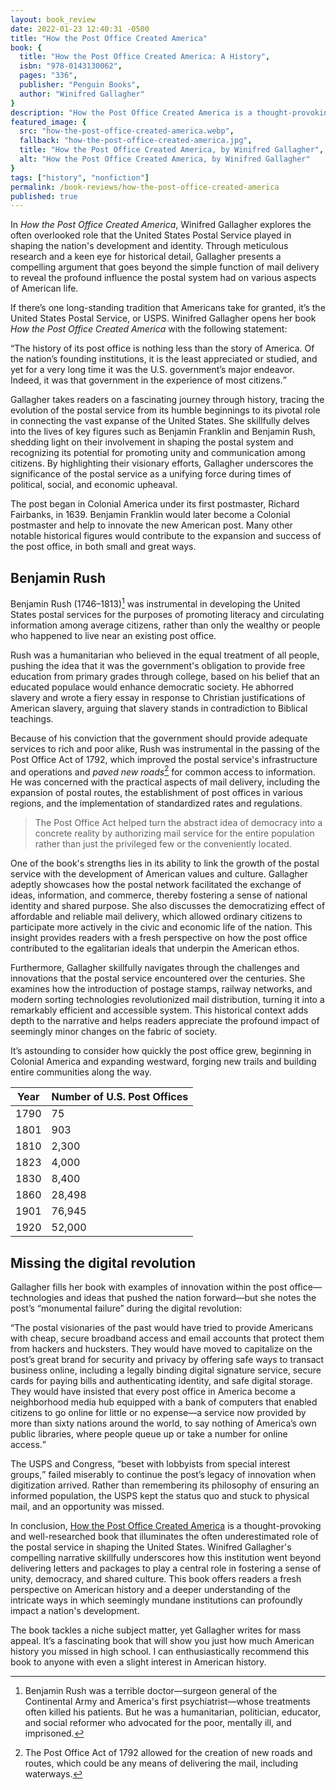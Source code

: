 ```yaml
---
layout: book_review
date: 2022-01-23 12:40:31 -0500
title: "How the Post Office Created America"
book: {
  title: "How the Post Office Created America: A History",
  isbn: "978-0143130062",
  pages: "336",
  publisher: "Penguin Books",
  author: "Winifred Gallagher"
}
description: "How the Post Office Created America is a thought-provoking and well-researched book that illuminates the often underestimated role of the postal service in shaping the United States."
featured_image: {
  src: "how-the-post-office-created-america.webp",
  fallback: "how-the-post-office-created-america.jpg",
  title: "How the Post Office Created America, by Winifred Gallagher",
  alt: "How the Post Office Created America, by Winifred Gallagher"
}
tags: ["history", "nonfiction"]
permalink: /book-reviews/how-the-post-office-created-america
published: true
---
```


In _How the Post Office Created America_, Winifred Gallagher explores the often overlooked role that the United States Postal Service played in shaping the nation's development and identity. Through meticulous research and a keen eye for historical detail, Gallagher presents a compelling argument that goes beyond the simple function of mail delivery to reveal the profound influence the postal system had on various aspects of American life.

If there’s one long-standing tradition that Americans take for granted, it’s the United States Postal Service, or USPS. Winifred Gallagher opens her book _How the Post Office Created America_ with the following statement:

<q>The history of its post office is nothing less than the story of America. Of the nation’s founding institutions, it is the least appreciated or studied, and yet for a very long time it was the U.S. government’s major endeavor. Indeed, it was that government in the experience of most citizens.</q>

Gallagher takes readers on a fascinating journey through history, tracing the evolution of the postal service from its humble beginnings to its pivotal role in connecting the vast expanse of the United States. She skillfully delves into the lives of key figures such as Benjamin Franklin and Benjamin Rush, shedding light on their involvement in shaping the postal system and recognizing its potential for promoting unity and communication among citizens. By highlighting their visionary efforts, Gallagher underscores the significance of the postal service as a unifying force during times of political, social, and economic upheaval.

The post began in Colonial America under its first postmaster, Richard Fairbanks, in 1639. Benjamin Franklin would later become a Colonial postmaster and help to innovate the new American post. Many other notable historical figures would contribute to the expansion and success of the post office, in both small and great ways.

## Benjamin Rush

Benjamin Rush (1746–1813)[^1] was instrumental in developing the United States postal services for the purposes of promoting literacy and circulating information among average citizens, rather than only the wealthy or people who happened to live near an existing post office.

Rush was a humanitarian who believed in the equal treatment of all people, pushing the idea that it was the government's obligation to provide free education from primary grades through college, based on his belief that an educated populace would enhance democratic society. He abhorred slavery and wrote a fiery essay in response to Christian justifications of American slavery, arguing that slavery stands in contradiction to Biblical teachings.

Because of his conviction that the government should provide adequate services to rich and poor alike, Rush was instrumental in the passing of the Post Office Act of 1792, which improved the postal service's infrastructure and operations and _paved new roads_[^2] for common access to information. He was concerned with the practical aspects of mail delivery, including the expansion of postal routes, the establishment of post offices in various regions, and the implementation of standardized rates and regulations.

> The Post Office Act helped turn the abstract idea of democracy into a concrete reality by authorizing mail service for the entire population rather than just the privileged few or the conveniently located.

One of the book's strengths lies in its ability to link the growth of the postal service with the development of American values and culture. Gallagher adeptly showcases how the postal network facilitated the exchange of ideas, information, and commerce, thereby fostering a sense of national identity and shared purpose. She also discusses the democratizing effect of affordable and reliable mail delivery, which allowed ordinary citizens to participate more actively in the civic and economic life of the nation. This insight provides readers with a fresh perspective on how the post office contributed to the egalitarian ideals that underpin the American ethos.

Furthermore, Gallagher skillfully navigates through the challenges and innovations that the postal service encountered over the centuries. She examines how the introduction of postage stamps, railway networks, and modern sorting technologies revolutionized mail distribution, turning it into a remarkably efficient and accessible system. This historical context adds depth to the narrative and helps readers appreciate the profound impact of seemingly minor changes on the fabric of society.

It’s astounding to consider how quickly the post office grew, beginning in Colonial America and expanding westward, forging new trails and building entire communities along the way.

<table>
	<thead>
		<tr class="text-xs">
			<th scope="col">Year</th>
			<th scope="col">Number of U.S. Post Offices</th>
		</tr>
	</thead>
	<tbody>
		<tr class="text-xs">
			<td>1790</td>
			<td>75</td>
		</tr>
		<tr class="text-xs">
			<td>1801</td>
			<td>903</td>
		</tr>
		<tr class="text-xs">
			<td>1810</td>
			<td>2,300</td>
		</tr>
		<tr class="text-xs">
			<td>1823</td>
			<td>4,000</td>
		</tr>
		<tr class="text-xs">
			<td>1830</td>
			<td>8,400</td>
		</tr>
		<tr class="text-xs">
			<td>1860</td>
			<td>28,498</td>
		</tr>
		<tr class="text-xs">
			<td>1901</td>
			<td>76,945</td>
		</tr>
		<tr class="text-xs">
			<td>1920</td>
			<td>52,000</td>
		</tr>
	</tbody>
</table>

## Missing the digital revolution

Gallagher fills her book with examples of innovation within the post office—technologies and ideas that pushed the nation forward—but she notes the post’s “monumental failure” during the digital revolution:

<q>The postal visionaries of the past would have tried to provide Americans with cheap, secure broadband access and email accounts that protect them from hackers and hucksters. They would have moved to capitalize on the post’s great brand for security and privacy by offering safe ways to transact business online, including a legally binding digital signature service, secure cards for paying bills and authenticating identity, and safe digital storage. They would have insisted that every post office in America become a neighborhood media hub equipped with a bank of computers that enabled citizens to go online for little or no expense—a service now provided by more than sixty nations around the world, to say nothing of America’s own public libraries, where people queue up or take a number for online access.</q>

The USPS and Congress, <q>beset with lobbyists from special interest groups,</q> failed miserably to continue the post’s legacy of innovation when digitization arrived. Rather than remembering its philosophy of ensuring an informed population, the USPS kept the status quo and stuck to physical mail, and an opportunity was missed.

In conclusion, <a href="https://www.penguinrandomhouse.com/books/311582/how-the-post-office-created-america-by-winifred-gallagher/" class="italic">How the Post Office Created America</a> is a thought-provoking and well-researched book that illuminates the often underestimated role of the postal service in shaping the United States. Winifred Gallagher's compelling narrative skillfully underscores how this institution went beyond delivering letters and packages to play a central role in fostering a sense of unity, democracy, and shared culture. This book offers readers a fresh perspective on American history and a deeper understanding of the intricate ways in which seemingly mundane institutions can profoundly impact a nation's development.

The book tackles a niche subject matter, yet Gallagher writes for mass appeal. It’s a fascinating book that will show you just how much American history you missed in high school. I can enthusiastically recommend this book to anyone with even a slight interest in American history.

[^1]: Benjamin Rush was a terrible doctor&mdash;surgeon general of the Continental Army and America's first psychiatrist&mdash;whose treatments often killed his patients. But he was a humanitarian, politician, educator, and social reformer who advocated for the poor, mentally ill, and imprisoned.
[^2]: The Post Office Act of 1792 allowed for the creation of new roads and routes, which could be any means of delivering the mail, including waterways.